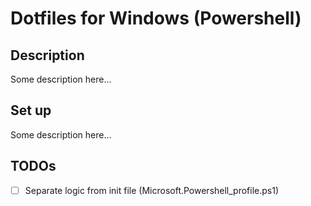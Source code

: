 # Dotfiles for Windows (Powershell)

## Description
Some description here...

## Set up
Some description here...

## TODOs
- [ ] Separate logic from init file (Microsoft.Powershell_profile.ps1)
